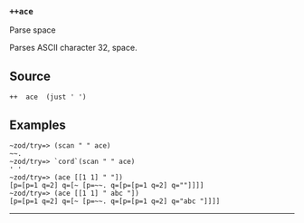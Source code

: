 ### `++ace`

Parse space

Parses ASCII character 32, space.

Source
------

    ++  ace  (just ' ')

Examples
--------

    ~zod/try=> (scan " " ace)
    ~~. 
    ~zod/try=> `cord`(scan " " ace)
    ' '
    ~zod/try=> (ace [[1 1] " "])
    [p=[p=1 q=2] q=[~ [p=~~. q=[p=[p=1 q=2] q=""]]]]
    ~zod/try=> (ace [[1 1] " abc "])
    [p=[p=1 q=2] q=[~ [p=~~. q=[p=[p=1 q=2] q="abc "]]]]



***
